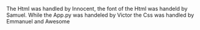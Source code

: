 The Html was handled by Innocent, the font of the Html was handeld by Samuel.
While the App.py was handeled by Victor the Css was handled by Emmanuel and Awesome
